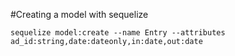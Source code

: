 #Creating a model with sequelize

`sequelize model:create --name Entry --attributes ad_id:string,date:dateonly,in:date,out:date`

